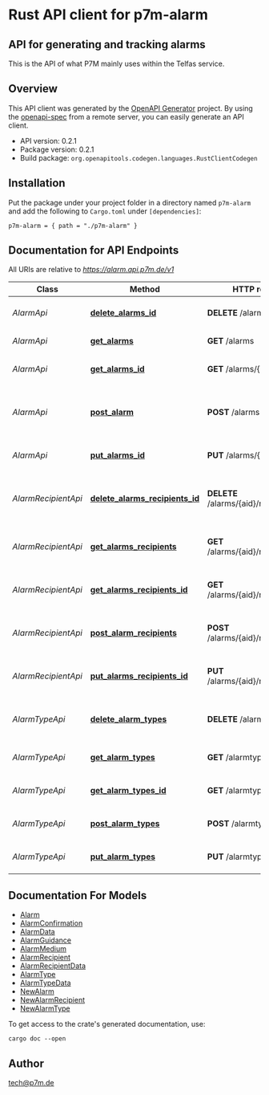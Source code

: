 # Rust API client for p7m-alarm

## API for generating and tracking alarms

This is the API of what P7M mainly uses within the Telfas service.


## Overview

This API client was generated by the [OpenAPI Generator](https://openapi-generator.tech) project.  By using the [openapi-spec](https://openapis.org) from a remote server, you can easily generate an API client.

- API version: 0.2.1
- Package version: 0.2.1
- Build package: `org.openapitools.codegen.languages.RustClientCodegen`

## Installation

Put the package under your project folder in a directory named `p7m-alarm` and add the following to `Cargo.toml` under `[dependencies]`:

```
p7m-alarm = { path = "./p7m-alarm" }
```

## Documentation for API Endpoints

All URIs are relative to *https://alarm.api.p7m.de/v1*

Class | Method | HTTP request | Description
------------ | ------------- | ------------- | -------------
*AlarmApi* | [**delete_alarms_id**](docs/AlarmApi.md#delete_alarms_id) | **DELETE** /alarms/{id} | Delete an alarm by its ID
*AlarmApi* | [**get_alarms**](docs/AlarmApi.md#get_alarms) | **GET** /alarms | Get a list of all alarms
*AlarmApi* | [**get_alarms_id**](docs/AlarmApi.md#get_alarms_id) | **GET** /alarms/{id} | Get a single alarm by its ID
*AlarmApi* | [**post_alarm**](docs/AlarmApi.md#post_alarm) | **POST** /alarms | Create a new alarm and by that trigger signalling
*AlarmApi* | [**put_alarms_id**](docs/AlarmApi.md#put_alarms_id) | **PUT** /alarms/{id} | Update an existing alarm
*AlarmRecipientApi* | [**delete_alarms_recipients_id**](docs/AlarmRecipientApi.md#delete_alarms_recipients_id) | **DELETE** /alarms/{aid}/recipients/{id} | Delete a single alarm recipient by its ID
*AlarmRecipientApi* | [**get_alarms_recipients**](docs/AlarmRecipientApi.md#get_alarms_recipients) | **GET** /alarms/{aid}/recipients | Get the list of receipients of an alarm
*AlarmRecipientApi* | [**get_alarms_recipients_id**](docs/AlarmRecipientApi.md#get_alarms_recipients_id) | **GET** /alarms/{aid}/recipients/{id} | Get a single recipient of an alarm by its ID
*AlarmRecipientApi* | [**post_alarm_recipients**](docs/AlarmRecipientApi.md#post_alarm_recipients) | **POST** /alarms/{aid}/recipients | Add a new recipient to an existing alarm
*AlarmRecipientApi* | [**put_alarms_recipients_id**](docs/AlarmRecipientApi.md#put_alarms_recipients_id) | **PUT** /alarms/{aid}/recipients/{id} | Update an existing recipient of an alarm
*AlarmTypeApi* | [**delete_alarm_types**](docs/AlarmTypeApi.md#delete_alarm_types) | **DELETE** /alarmtypes/{id} | Delete a single alarm type by its ID
*AlarmTypeApi* | [**get_alarm_types**](docs/AlarmTypeApi.md#get_alarm_types) | **GET** /alarmtypes | Get list of all alarm types
*AlarmTypeApi* | [**get_alarm_types_id**](docs/AlarmTypeApi.md#get_alarm_types_id) | **GET** /alarmtypes/{id} | Get a single alarm type by its ID
*AlarmTypeApi* | [**post_alarm_types**](docs/AlarmTypeApi.md#post_alarm_types) | **POST** /alarmtypes | Create a new alarm type
*AlarmTypeApi* | [**put_alarm_types**](docs/AlarmTypeApi.md#put_alarm_types) | **PUT** /alarmtypes/{id} | Update an existing alarm type


## Documentation For Models

 - [Alarm](docs/Alarm.md)
 - [AlarmConfirmation](docs/AlarmConfirmation.md)
 - [AlarmData](docs/AlarmData.md)
 - [AlarmGuidance](docs/AlarmGuidance.md)
 - [AlarmMedium](docs/AlarmMedium.md)
 - [AlarmRecipient](docs/AlarmRecipient.md)
 - [AlarmRecipientData](docs/AlarmRecipientData.md)
 - [AlarmType](docs/AlarmType.md)
 - [AlarmTypeData](docs/AlarmTypeData.md)
 - [NewAlarm](docs/NewAlarm.md)
 - [NewAlarmRecipient](docs/NewAlarmRecipient.md)
 - [NewAlarmType](docs/NewAlarmType.md)


To get access to the crate's generated documentation, use:

```
cargo doc --open
```

## Author

tech@p7m.de


